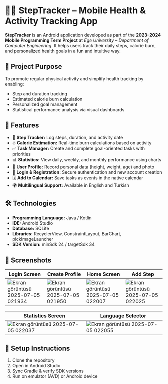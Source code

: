 # 🏃‍♂️ StepTracker – Mobile Health & Activity Tracking App

**StepTracker** is an Android application developed as part of the **2023–2024 Mobile Programming Term Project** at *Ege University – Department of Computer Engineering*. It helps users track their daily steps, calorie burn, and personalized health goals in a fun and intuitive way.

## 🎯 Project Purpose

To promote regular physical activity and simplify health tracking by enabling:

- Step and duration tracking  
- Estimated calorie burn calculation  
- Personalized goal management  
- Statistical performance analysis via visual dashboards  

## 🚀 Features

- 🏃 **Step Tracker:** Log steps, duration, and activity date  
- 🔥 **Calorie Estimation:** Real-time burn calculations based on activity  
- ✅ **Task Manager:** Create and complete goal-oriented tasks with priorities  
- 📊 **Statistics:** View daily, weekly, and monthly performance using charts  
- 👤 **User Profile:** Record personal data (height, weight, age) and photo  
- 🔐 **Login & Registration:** Secure authentication and new account creation  
- 🗓️ **Add to Calendar:** Save tasks as events in the native calendar  
- 🌍 **Multilingual Support:** Available in English and Turkish  

## 🛠️ Technologies

- **Programming Language:** Java / Kotlin  
- **IDE:** Android Studio  
- **Database:** SQLite  
- **Libraries:** RecyclerView, ConstraintLayout, BarChart, pickImageLauncher  
- **SDK Version:** minSdk 24 / targetSdk 34  

## 📸 Screenshots

| Login Screen | Create Profile | Home Screen | Add Step |
|--------------|----------------|-------------|----------|
| ![Ekran görüntüsü 2025-07-05 021934](https://github.com/user-attachments/assets/23055808-d020-4fe2-b7c0-f5a709acacb3) | ![Ekran görüntüsü 2025-07-05 021950](https://github.com/user-attachments/assets/b97424fb-8767-48f7-8d5d-785f0d5996bd) | ![Ekran görüntüsü 2025-07-05 022007](https://github.com/user-attachments/assets/816dee1c-83d5-4e45-a04d-046d6d86c3f0) | ![Ekran görüntüsü 2025-07-05 022025](https://github.com/user-attachments/assets/69a5f1c0-19dd-4878-936f-b23df7c6c9ce) |

| Statistics Screen | Language Selector |
|-------------------|--------------------|
| ![Ekran görüntüsü 2025-07-05 022037](https://github.com/user-attachments/assets/2f5f496f-b1bf-4a4e-85a4-e322a6025626) |![Ekran görüntüsü 2025-07-05 022055](https://github.com/user-attachments/assets/f9f8ce99-1704-435f-b305-59c1c49bd2a1) |

## 🔧 Setup Instructions

1. Clone the repository  
2. Open in Android Studio  
3. Sync Gradle & verify SDK versions  
4. Run on emulator (AVD) or Android device  
